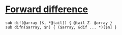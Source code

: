 [1]: http://rosettacode.org/wiki/Forward_difference

# [Forward difference][1]

```perl6
sub dif(@array [$, *@tail]) { @tail Z- @array }
sub difn($array, $n) { ($array, &dif ... *)[$n] }
```